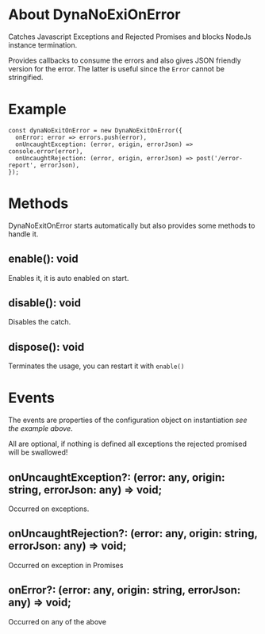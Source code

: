 # About DynaNoExiOnError

Catches Javascript Exceptions and Rejected Promises and blocks NodeJs instance termination.

Provides callbacks to consume the errors and also gives JSON friendly version for the error. The latter is useful since the `Error` cannot be stringified.

# Example

```
const dynaNoExitOnError = new DynaNoExitOnError({
  onError: error => errors.push(error),
  onUncaughtException: (error, origin, errorJson) => console.error(error),
  onUncaughtRejection: (error, origin, errorJson) => post('/error-report', errorJson),
});
```

# Methods

DynaNoExitOnError starts automatically but also provides some methods to handle it.

## enable(): void

Enables it, it is auto enabled on start.

## disable(): void

Disables the catch.

## dispose(): void

Terminates the usage, you can restart it with `enable()`

# Events

The events are properties of the configuration object on instantiation _see the example above_.

All are optional, if nothing is defined all exceptions the rejected promised will be swallowed!

## onUncaughtException?: (error: any, origin: string, errorJson: any) => void;

Occurred on exceptions.

## onUncaughtRejection?: (error: any, origin: string, errorJson: any) => void;

Occurred on exception in Promises

## onError?: (error: any, origin: string, errorJson: any) => void;

Occurred on any of the above

